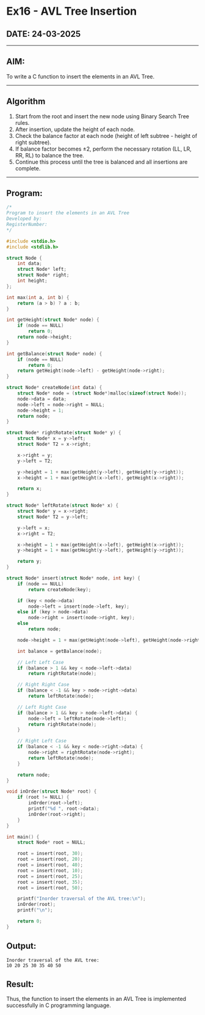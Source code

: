 # Ex16 - AVL Tree Insertion

## DATE: 24-03-2025

---

## AIM:
To write a C function to insert the elements in an AVL Tree.

---

## Algorithm

1. Start from the root and insert the new node using Binary Search Tree rules.  
2. After insertion, update the height of each node.  
3. Check the balance factor at each node (height of left subtree - height of right subtree).  
4. If balance factor becomes ±2, perform the necessary rotation (LL, LR, RR, RL) to balance the tree.  
5. Continue this process until the tree is balanced and all insertions are complete.

---

## Program:

```c
/*
Program to insert the elements in an AVL Tree
Developed by: 
RegisterNumber:  
*/

#include <stdio.h>
#include <stdlib.h>

struct Node {
    int data;
    struct Node* left;
    struct Node* right;
    int height;
};

int max(int a, int b) {
    return (a > b) ? a : b;
}

int getHeight(struct Node* node) {
    if (node == NULL)
        return 0;
    return node->height;
}

int getBalance(struct Node* node) {
    if (node == NULL)
        return 0;
    return getHeight(node->left) - getHeight(node->right);
}

struct Node* createNode(int data) {
    struct Node* node = (struct Node*)malloc(sizeof(struct Node));
    node->data = data;
    node->left = node->right = NULL;
    node->height = 1;
    return node;
}

struct Node* rightRotate(struct Node* y) {
    struct Node* x = y->left;
    struct Node* T2 = x->right;

    x->right = y;
    y->left = T2;

    y->height = 1 + max(getHeight(y->left), getHeight(y->right));
    x->height = 1 + max(getHeight(x->left), getHeight(x->right));

    return x;
}

struct Node* leftRotate(struct Node* x) {
    struct Node* y = x->right;
    struct Node* T2 = y->left;

    y->left = x;
    x->right = T2;

    x->height = 1 + max(getHeight(x->left), getHeight(x->right));
    y->height = 1 + max(getHeight(y->left), getHeight(y->right));

    return y;
}

struct Node* insert(struct Node* node, int key) {
    if (node == NULL)
        return createNode(key);

    if (key < node->data)
        node->left = insert(node->left, key);
    else if (key > node->data)
        node->right = insert(node->right, key);
    else
        return node;

    node->height = 1 + max(getHeight(node->left), getHeight(node->right));

    int balance = getBalance(node);

    // Left Left Case
    if (balance > 1 && key < node->left->data)
        return rightRotate(node);

    // Right Right Case
    if (balance < -1 && key > node->right->data)
        return leftRotate(node);

    // Left Right Case
    if (balance > 1 && key > node->left->data) {
        node->left = leftRotate(node->left);
        return rightRotate(node);
    }

    // Right Left Case
    if (balance < -1 && key < node->right->data) {
        node->right = rightRotate(node->right);
        return leftRotate(node);
    }

    return node;
}

void inOrder(struct Node* root) {
    if (root != NULL) {
        inOrder(root->left);
        printf("%d ", root->data);
        inOrder(root->right);
    }
}

int main() {
    struct Node* root = NULL;

    root = insert(root, 30);
    root = insert(root, 20);
    root = insert(root, 40);
    root = insert(root, 10);
    root = insert(root, 25);
    root = insert(root, 35);
    root = insert(root, 50);

    printf("Inorder traversal of the AVL tree:\n");
    inOrder(root);
    printf("\n");

    return 0;
}
```
## Output:
```
Inorder traversal of the AVL tree:
10 20 25 30 35 40 50 
```
## Result:
Thus, the function to insert the elements in an AVL Tree is implemented successfully in C programming language.
